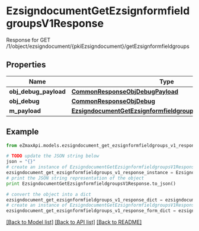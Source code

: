 # EzsigndocumentGetEzsignformfieldgroupsV1Response

Response for GET /1/object/ezsigndocument/{pkiEzsigndocument}/getEzsignformfieldgroups

## Properties
Name | Type | Description | Notes
------------ | ------------- | ------------- | -------------
**obj_debug_payload** | [**CommonResponseObjDebugPayload**](CommonResponseObjDebugPayload.md) |  | 
**obj_debug** | [**CommonResponseObjDebug**](CommonResponseObjDebug.md) |  | [optional] 
**m_payload** | [**EzsigndocumentGetEzsignformfieldgroupsV1ResponseMPayload**](EzsigndocumentGetEzsignformfieldgroupsV1ResponseMPayload.md) |  | 

## Example

```python
from eZmaxApi.models.ezsigndocument_get_ezsignformfieldgroups_v1_response import EzsigndocumentGetEzsignformfieldgroupsV1Response

# TODO update the JSON string below
json = "{}"
# create an instance of EzsigndocumentGetEzsignformfieldgroupsV1Response from a JSON string
ezsigndocument_get_ezsignformfieldgroups_v1_response_instance = EzsigndocumentGetEzsignformfieldgroupsV1Response.from_json(json)
# print the JSON string representation of the object
print EzsigndocumentGetEzsignformfieldgroupsV1Response.to_json()

# convert the object into a dict
ezsigndocument_get_ezsignformfieldgroups_v1_response_dict = ezsigndocument_get_ezsignformfieldgroups_v1_response_instance.to_dict()
# create an instance of EzsigndocumentGetEzsignformfieldgroupsV1Response from a dict
ezsigndocument_get_ezsignformfieldgroups_v1_response_form_dict = ezsigndocument_get_ezsignformfieldgroups_v1_response.from_dict(ezsigndocument_get_ezsignformfieldgroups_v1_response_dict)
```
[[Back to Model list]](../README.md#documentation-for-models) [[Back to API list]](../README.md#documentation-for-api-endpoints) [[Back to README]](../README.md)


